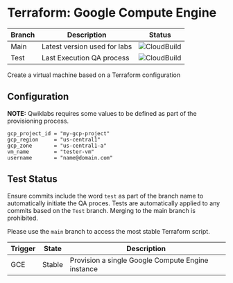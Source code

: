 # Terraform: Google Compute Engine

| Branch | Description | Status |
|--------|-------------|--------|
| Main   | Latest version used for labs | ![CloudBuild](https://badger-kjyo252taq-uc.a.run.app/build/status?project=qwiklabs-resources&id=2585d58a-918e-4bf1-b4de-e1c3a2ed949c) |
| Test   | Last Execution QA process    | ![CloudBuild](https://badger-kjyo252taq-uc.a.run.app/build/status?project=qwiklabs-resources&id=771818d6-a680-4df5-bb98-43b5e034245b) |

Create a virtual machine based on a Terraform configuration

## Configuration
__NOTE:__ Qwiklabs requires some values to be defined as part of the provisioning process. 

```
gcp_project_id = "my-gcp-project"
gcp_region     = "us-central1"
gcp_zone       = "us-central1-a"
vm_name        = "tester-vm"
username       = "name@domain.com"
```

## Test Status

Ensure commits include the word `test` as part of the branch name to automatically initiate the QA proces.
Tests are automatically applied to any commits based on the `Test` branch.
Merging to the main branch is prohibited.

Please use the `main` branch to access the most stable Terraform script. 

| Trigger | State  | Description |
|---------|--------|-----------------------|
| GCE | Stable | Provision a single Google Compute Engine instance |
